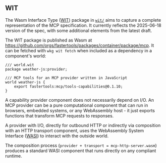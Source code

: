 ## WIT

The Wasm Interface Type ([WIT](https://component-model.bytecodealliance.org/design/wit.html)) package in [`wit/`](./wit/) aims to capture a complete representation of the MCP specification. It currently reflects the 2025-06-18 version of the spec, with some additional elements from the latest draft.

The WIT package is published as Wasm at https://github.com/orgs/fastertools/packages/container/package/mcp. It can be fetched with `wkg wit fetch` when included as a dependency in a component's world:

```
/// world.wit
package weather-js:provider;

/// MCP tools for an MCP provider written in JavaScript
world weather-js {
    export fastertools:mcp/tools-capabilities@0.1.10;
}
```

A capability provider component does not necessarily depend on I/O. An MCP provider can be a pure computational component that can run in browsers, embedded systems, or any WebAssembly host - it just exports functions that transform MCP requests to responses.

A provider with I/O, directly for outbound HTTP or indirectly via composition with an HTTP transport component, uses the WebAssembly System Interface ([WASI](https://github.com/WebAssembly/WASI)) to interact with the outside world.

The composition process (`provider + transport = mcp-http-server.wasm`) produces a standard WASI component that runs directly on any compliant runtime.